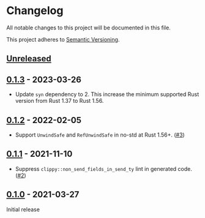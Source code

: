 # Changelog

All notable changes to this project will be documented in this file.

This project adheres to [Semantic Versioning](https://semver.org).

<!--
Note: In this file, do not use the hard wrap in the middle of a sentence for compatibility with GitHub comment style markdown rendering.
-->

## [Unreleased]

## [0.1.3] - 2023-03-26

- Update `syn` dependency to 2. This increase the minimum supported Rust version from Rust 1.37 to Rust 1.56.

## [0.1.2] - 2022-02-05

- Support `UnwindSafe` and `RefUnwindSafe` in no-std at Rust 1.56+. ([#3](https://github.com/taiki-e/negative-impl/pull/3))

## [0.1.1] - 2021-11-10

- Suppress `clippy::non_send_fields_in_send_ty` lint in generated code. ([#2](https://github.com/taiki-e/negative-impl/pull/2))

## [0.1.0] - 2021-03-27

Initial release

[Unreleased]: https://github.com/taiki-e/negative-impl/compare/v0.1.3...HEAD
[0.1.3]: https://github.com/taiki-e/negative-impl/compare/v0.1.2...v0.1.3
[0.1.2]: https://github.com/taiki-e/derive_utils/compare/v0.1.1...v0.1.2
[0.1.1]: https://github.com/taiki-e/derive_utils/compare/v0.1.0...v0.1.1
[0.1.0]: https://github.com/taiki-e/negative-impl/releases/tag/v0.1.0
